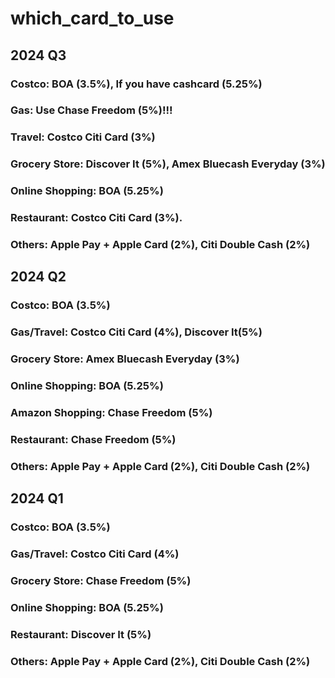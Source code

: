 # which_card_to_use
## 2024 Q3
### Costco: BOA (3.5%), If you have cashcard (5.25%)
### Gas: Use Chase Freedom (5%)!!!
### Travel: Costco Citi Card (3%)
### Grocery Store: Discover It (5%), Amex Bluecash Everyday (3%)
### Online Shopping: BOA (5.25%)
### Restaurant: Costco Citi Card (3%).
### Others: Apple Pay + Apple Card (2%), Citi Double Cash (2%)

## 2024 Q2
### Costco: BOA (3.5%)
### Gas/Travel: Costco Citi Card (4%), Discover It(5%)
### Grocery Store: Amex Bluecash Everyday (3%)
### Online Shopping: BOA (5.25%)
### Amazon Shopping: Chase Freedom (5%)
### Restaurant: Chase Freedom (5%)
### Others: Apple Pay + Apple Card (2%), Citi Double Cash (2%)

## 2024 Q1
### Costco: BOA (3.5%)
### Gas/Travel: Costco Citi Card (4%)
### Grocery Store: Chase Freedom (5%)
### Online Shopping: BOA (5.25%)
### Restaurant: Discover It (5%)
### Others: Apple Pay + Apple Card (2%), Citi Double Cash (2%)
